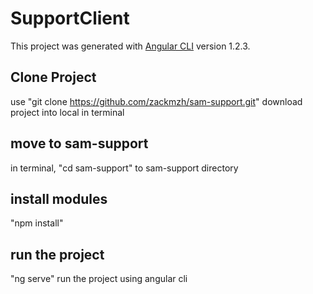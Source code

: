 # SupportClient

This project was generated with [Angular CLI](https://github.com/angular/angular-cli) version 1.2.3.

## Clone Project

use "git clone https://github.com/zackmzh/sam-support.git" download project into local in terminal

## move to sam-support 

in terminal, "cd sam-support" to sam-support directory

## install modules

"npm install"

## run the project

"ng serve" run the project using angular cli

